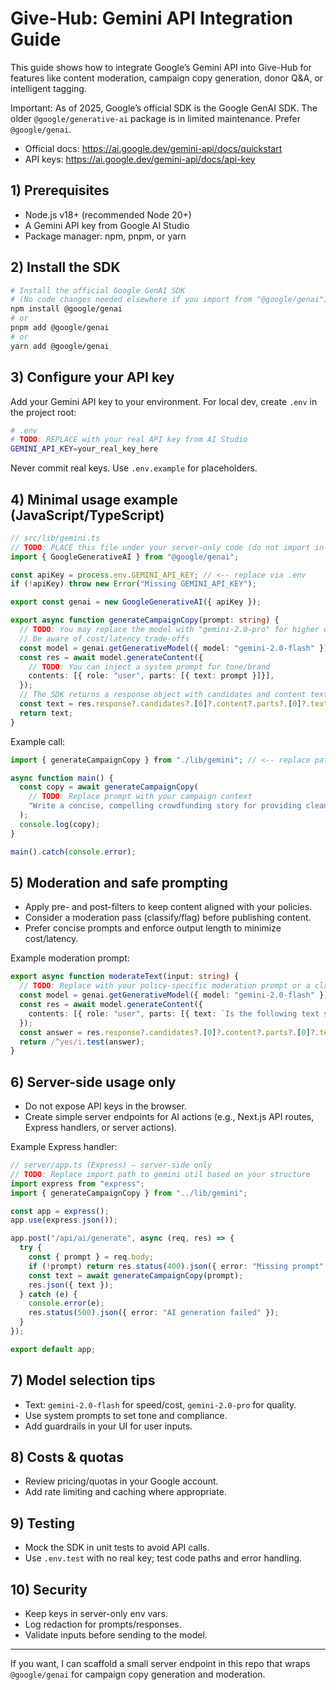 # Give-Hub: Gemini API Integration Guide

This guide shows how to integrate Google’s Gemini API into Give-Hub for features like content moderation, campaign copy generation, donor Q&A, or intelligent tagging.

Important: As of 2025, Google’s official SDK is the Google GenAI SDK. The older `@google/generative-ai` package is in limited maintenance. Prefer `@google/genai`.

- Official docs: https://ai.google.dev/gemini-api/docs/quickstart
- API keys: https://ai.google.dev/gemini-api/docs/api-key

## 1) Prerequisites

- Node.js v18+ (recommended Node 20+)
- A Gemini API key from Google AI Studio
- Package manager: npm, pnpm, or yarn

## 2) Install the SDK

```bash
# Install the official Google GenAI SDK
# (No code changes needed elsewhere if you import from "@google/genai")
npm install @google/genai
# or
pnpm add @google/genai
# or
yarn add @google/genai
```

## 3) Configure your API key

Add your Gemini API key to your environment. For local dev, create `.env` in the project root:

```bash
# .env
# TODO: REPLACE with your real API key from AI Studio
GEMINI_API_KEY=your_real_key_here
```

Never commit real keys. Use `.env.example` for placeholders.

## 4) Minimal usage example (JavaScript/TypeScript)

```ts
// src/lib/gemini.ts
// TODO: PLACE this file under your server-only code (do not import in client bundles)
import { GoogleGenerativeAI } from "@google/genai";

const apiKey = process.env.GEMINI_API_KEY; // <-- replace via .env
if (!apiKey) throw new Error("Missing GEMINI_API_KEY");

export const genai = new GoogleGenerativeAI({ apiKey });

export async function generateCampaignCopy(prompt: string) {
  // TODO: You may replace the model with "gemini-2.0-pro" for higher quality
  // Be aware of cost/latency trade-offs
  const model = genai.getGenerativeModel({ model: "gemini-2.0-flash" });
  const res = await model.generateContent({
    // TODO: You can inject a system prompt for tone/brand
    contents: [{ role: "user", parts: [{ text: prompt }]}],
  });
  // The SDK returns a response object with candidates and content text
  const text = res.response?.candidates?.[0]?.content?.parts?.[0]?.text ?? "";
  return text;
}
```

Example call:

```ts
import { generateCampaignCopy } from "./lib/gemini"; // <-- replace path based on your project layout

async function main() {
  const copy = await generateCampaignCopy(
    // TODO: Replace prompt with your campaign context
    "Write a concise, compelling crowdfunding story for providing clean water in rural areas."
  );
  console.log(copy);
}

main().catch(console.error);
```

## 5) Moderation and safe prompting

- Apply pre- and post-filters to keep content aligned with your policies.
- Consider a moderation pass (classify/flag) before publishing content.
- Prefer concise prompts and enforce output length to minimize cost/latency.

Example moderation prompt:

```ts
export async function moderateText(input: string) {
  // TODO: Replace with your policy-specific moderation prompt or a classifier
  const model = genai.getGenerativeModel({ model: "gemini-2.0-flash" });
  const res = await model.generateContent({
    contents: [{ role: "user", parts: [{ text: `Is the following text safe and non-harmful? Reply YES or NO.\n\n${input}` }]}],
  });
  const answer = res.response?.candidates?.[0]?.content?.parts?.[0]?.text?.trim() ?? "";
  return /^yes/i.test(answer);
}
```

## 6) Server-side usage only

- Do not expose API keys in the browser.
- Create simple server endpoints for AI actions (e.g., Next.js API routes, Express handlers, or server actions).

Example Express handler:

```ts
// server/app.ts (Express) — server-side only
// TODO: Replace import path to gemini util based on your structure
import express from "express";
import { generateCampaignCopy } from "../lib/gemini";

const app = express();
app.use(express.json());

app.post("/api/ai/generate", async (req, res) => {
  try {
    const { prompt } = req.body;
    if (!prompt) return res.status(400).json({ error: "Missing prompt" });
    const text = await generateCampaignCopy(prompt);
    res.json({ text });
  } catch (e) {
    console.error(e);
    res.status(500).json({ error: "AI generation failed" });
  }
});

export default app;
```

## 7) Model selection tips

- Text: `gemini-2.0-flash` for speed/cost, `gemini-2.0-pro` for quality.
- Use system prompts to set tone and compliance.
- Add guardrails in your UI for user inputs.

## 8) Costs & quotas

- Review pricing/quotas in your Google account.
- Add rate limiting and caching where appropriate.

## 9) Testing

- Mock the SDK in unit tests to avoid API calls.
- Use `.env.test` with no real key; test code paths and error handling.

## 10) Security

- Keep keys in server-only env vars.
- Log redaction for prompts/responses.
- Validate inputs before sending to the model.

---

If you want, I can scaffold a small server endpoint in this repo that wraps `@google/genai` for campaign copy generation and moderation. 
